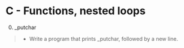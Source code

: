 # C - Functions, nested loops

0. _putchar
 > * Write a program that prints _putchar, followed by a new line.

